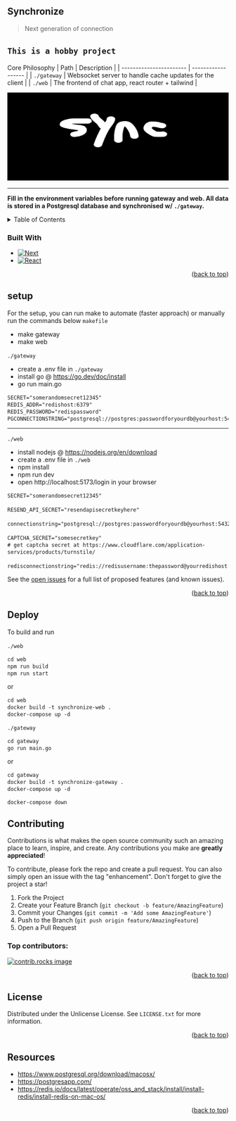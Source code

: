 <a id="readme-top"></a>

## Synchronize
> Next generation of connection

`This is a hobby project`
---

Core Philosophy
| Path                    | Description        |
| ----------------------- | ------------------ |
| `./gateway`             | Websocket server to handle cache updates for the client |
| `./web`                 | The frontend of chat app, react router + tailwind |

  <a href="https://github.com/GlitchDetected/Synchronize">
    <img src="images/synclogo.png" alt="Logo" width="1000" height="200">
  </a>

---

**Fill in the environment variables before running gateway and web. All data is stored in a Postgresql database and synchronised w/ `./gateway`.**

<details>
  <summary>Table of Contents</summary>
  <ol>
    <li>
      <a href="#Synchronize">About The Project</a>
      <ul>
        <li><a href="#built-with">Built With</a></li>
      </ul>
    </li>
    <li>
      <a href="#setup">Setup</a>
    </li>
    <li><a href="#contributing">Contributing</a></li>
    <li><a href="#license">License</a></li>
  </ol>
</details>

### Built With

* [![Next][Next.js]][Next-url]
* [![React][React.js]][React-url]

<p align="right">(<a href="#readme-top">back to top</a>)</p>

## setup
For the setup, you can run make to automate (faster approach) or manually run the commands below
`makefile`
- make gateway
- make web

`./gateway`
- create a .env file in `./gateway`
- install go @ https://go.dev/doc/install
- go run main.go

```env
SECRET="somerandomsecret12345"
REDIS_ADDR="redishost:6379"
REDIS_PASSWORD="redispassword"
PGCONNECTIONSTRING="postgresql://postgres:passwordforyourdb@yourhost:5432/databasename"
```

---------
`./web`
- install nodejs @ https://nodejs.org/en/download
- create a .env file in `./web`
- npm install
- npm run dev
- open http://localhost:5173/login in your browser

```env
SECRET="somerandomsecret12345"

RESEND_API_SECRET="resendapisecretkeyhere"

connectionstring="postgresql://postgres:passwordforyourdb@yourhost:5432/databasename"

CAPTCHA_SECRET="somesecretkey" 
# get captcha secret at https://www.cloudflare.com/application-services/products/turnstile/

redisconnectionstring="redis://redisusername:thepassword@yourredishost:50952"
```

See the [open issues](https://github.com/GlitchDetected/Synchronize/issues) for a full list of proposed features (and known issues).

<p align="right">(<a href="#readme-top">back to top</a>)</p>

## Deploy

To build and run

`./web`
```
cd web
npm run build
npm run start
```
or
```
cd web
docker build -t synchronize-web .
docker-compose up -d
```

`./gateway`
```
cd gateway
go run main.go
```
or
```
cd gateway
docker build -t synchronize-gateway .
docker-compose up -d
```

```
docker-compose down
```

## Contributing

Contributions is what makes the open source community such an amazing place to learn, inspire, and create. Any contributions you make are **greatly appreciated**!

To contribute, please fork the repo and create a pull request. You can also simply open an issue with the tag "enhancement".
Don't forget to give the project a star!

1. Fork the Project
2. Create your Feature Branch (`git checkout -b feature/AmazingFeature`)
3. Commit your Changes (`git commit -m 'Add some AmazingFeature'`)
4. Push to the Branch (`git push origin feature/AmazingFeature`)
5. Open a Pull Request

### Top contributors:

<a href="https://github.com/GlitchDetected/Synchronize/graphs/contributors">
  <img src="https://contrib.rocks/image?repo=GlitchDetected/Synchronize" alt="contrib.rocks image" />
</a>

<p align="right">(<a href="#readme-top">back to top</a>)</p>



<!-- LICENSE -->
## License

Distributed under the Unlicense License. See `LICENSE.txt` for more information.

<p align="right">(<a href="#readme-top">back to top</a>)</p>

## Resources
- https://www.postgresql.org/download/macosx/
- https://postgresapp.com/
- https://redis.io/docs/latest/operate/oss_and_stack/install/install-redis/install-redis-on-mac-os/

<p align="right">(<a href="#readme-top">back to top</a>)</p>

[contributors-shield]: https://img.shields.io/github/contributors/GlitchDetected/Synchronize.svg?style=for-the-badge
[contributors-url]: https://github.com/GlitchDetected/Synchronize/graphs/contributors
[forks-shield]: https://img.shields.io/github/forks/GlitchDetected/Synchronize.svg?style=for-the-badge
[forks-url]: https://github.com/GlitchDetected/Synchronize/network/members
[stars-shield]: https://img.shields.io/github/stars/GlitchDetected/Synchronize.svg?style=for-the-badge
[stars-url]: https://github.com/GlitchDetected/Synchronize/stargazers
[issues-shield]: https://img.shields.io/github/issues/GlitchDetected/Synchronize.svg?style=for-the-badge
[issues-url]: https://github.com/GlitchDetected/Synchronize/issues
[license-shield]: https://img.shields.io/github/license/GlitchDetected/Synchronize.svg?style=for-the-badge
[license-url]: https://github.com/GlitchDetected/Synchronize/blob/master/LICENSE.txt
[product-screenshot]: images/screenshot.png
[Next.js]: https://img.shields.io/badge/next.js-000000?style=for-the-badge&logo=nextdotjs&logoColor=white
[Next-url]: https://nextjs.org/
[React.js]: https://img.shields.io/badge/React-20232A?style=for-the-badge&logo=react&logoColor=61DAFB
[React-url]: https://reactjs.org/